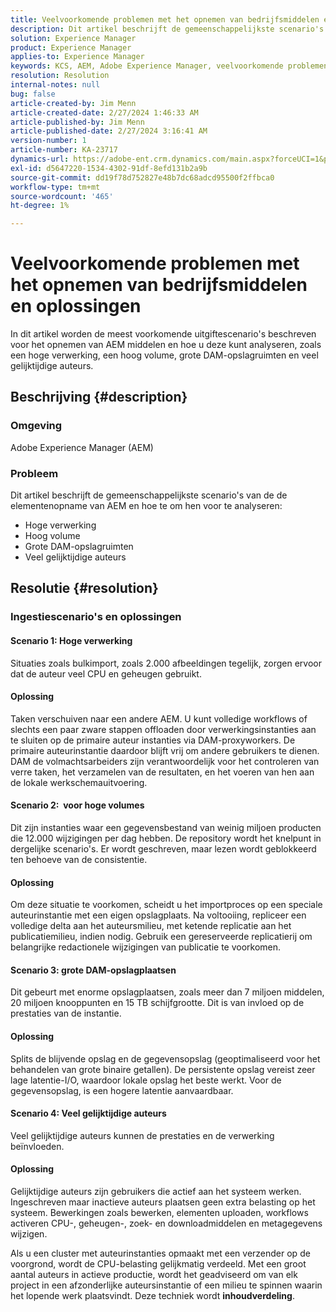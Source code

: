 ```yaml
---
title: Veelvoorkomende problemen met het opnemen van bedrijfsmiddelen en oplossingen
description: Dit artikel beschrijft de gemeenschappelijkste scenario's van de de elementenopname van AEM en hoe te om hen te analyseren.
solution: Experience Manager
product: Experience Manager
applies-to: Experience Manager
keywords: KCS, AEM, Adobe Experience Manager, veelvoorkomende problemen met het opnemen van bedrijfsmiddelen, oplossingen, probleemoplossing, partitionering van inhoud, hoge verwerking, hoog volume, grote DAM-opslagruimten, veel gelijktijdige auteurs
resolution: Resolution
internal-notes: null
bug: false
article-created-by: Jim Menn
article-created-date: 2/27/2024 1:46:33 AM
article-published-by: Jim Menn
article-published-date: 2/27/2024 3:16:41 AM
version-number: 1
article-number: KA-23717
dynamics-url: https://adobe-ent.crm.dynamics.com/main.aspx?forceUCI=1&pagetype=entityrecord&etn=knowledgearticle&id=d7ee0108-12d5-ee11-9079-6045bd006268
exl-id: d5647220-1534-4302-91df-8efd131b2a9b
source-git-commit: dd19f78d752827e48b7dc68adcd95500f2ffbca0
workflow-type: tm+mt
source-wordcount: '465'
ht-degree: 1%

---
```


# Veelvoorkomende problemen met het opnemen van bedrijfsmiddelen en oplossingen


In dit artikel worden de meest voorkomende uitgiftescenario&#39;s beschreven voor het opnemen van AEM middelen en hoe u deze kunt analyseren, zoals een hoge verwerking, een hoog volume, grote DAM-opslagruimten en veel gelijktijdige auteurs.

## Beschrijving {#description}


### Omgeving

Adobe Experience Manager (AEM)

### Probleem

Dit artikel beschrijft de gemeenschappelijkste scenario&#39;s van de de elementenopname van AEM en hoe te om hen voor te analyseren:

- Hoge verwerking
- Hoog volume
- Grote DAM-opslagruimten
- Veel gelijktijdige auteurs



## Resolutie {#resolution}


### Ingestiescenario&#39;s en oplossingen

#### Scenario 1: Hoge verwerking

Situaties zoals bulkimport, zoals 2.000 afbeeldingen tegelijk, zorgen ervoor dat de auteur veel CPU en geheugen gebruikt.

#### Oplossing

Taken verschuiven naar een andere AEM. U kunt volledige workflows of slechts een paar zware stappen offloaden door verwerkingsinstanties aan te sluiten op de primaire auteur instanties via DAM-proxyworkers. De primaire auteurinstantie daardoor blijft vrij om andere gebruikers te dienen. DAM de volmachtsarbeiders zijn verantwoordelijk voor het controleren van verre taken, het verzamelen van de resultaten, en het voeren van hen aan de lokale werkschemauitvoering.

#### Scenario 2: &#x200B; voor hoge volumes

Dit zijn instanties waar een gegevensbestand van weinig miljoen producten die 12.000 wijzigingen per dag hebben. De repository wordt het knelpunt in dergelijke scenario&#39;s. Er wordt geschreven, maar lezen wordt geblokkeerd ten behoeve van de consistentie.

#### Oplossing

Om deze situatie te voorkomen, scheidt u het importproces op een speciale auteurinstantie met een eigen opslagplaats. Na voltooiing, repliceer een volledige delta aan het auteursmilieu, met ketende replicatie aan het publicatiemilieu, indien nodig. Gebruik een gereserveerde replicatierij om belangrijke redactionele wijzigingen van publicatie te voorkomen.

#### Scenario 3: grote DAM-opslagplaatsen

Dit gebeurt met enorme opslagplaatsen, zoals meer dan 7 miljoen middelen, 20 miljoen knooppunten en 15 TB schijfgrootte. Dit is van invloed op de prestaties van de instantie.

#### Oplossing

Splits de blijvende opslag en de gegevensopslag (geoptimaliseerd voor het behandelen van grote binaire getallen). De persistente opslag vereist zeer lage latentie-I/O, waardoor lokale opslag het beste werkt. Voor de gegevensopslag, is een hogere latentie aanvaardbaar.

#### Scenario 4: Veel gelijktijdige auteurs

Veel gelijktijdige auteurs kunnen de prestaties en de verwerking beïnvloeden.

#### Oplossing

Gelijktijdige auteurs zijn gebruikers die actief aan het systeem werken. Ingeschreven maar inactieve auteurs plaatsen geen extra belasting op het systeem. Bewerkingen zoals bewerken, elementen uploaden, workflows activeren CPU-, geheugen-, zoek- en downloadmiddelen en metagegevens wijzigen.

Als u een cluster met auteurinstanties opmaakt met een verzender op de voorgrond, wordt de CPU-belasting gelijkmatig verdeeld. Met een groot aantal auteurs in actieve productie, wordt het geadviseerd om van elk project in een afzonderlijke auteursinstantie of een milieu te spinnen waarin het lopende werk plaatsvindt. Deze techniek wordt <b>inhoudverdeling</b>.
